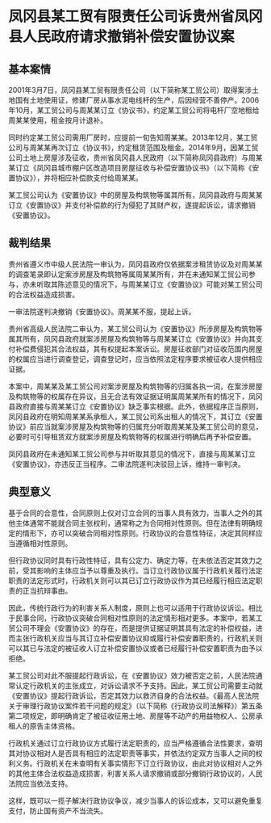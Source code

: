 # 凤冈县某工贸有限责任公司诉贵州省凤冈县人民政府请求撤销补偿安置协议案
<!-- INFO END -->

## 基本案情

2001年3月7日，凤冈县某工贸有限责任公司（以下简称某工贸公司）取得案涉土地国有土地使用证，修建厂房从事水泥电线杆的生产，后因经营不善停产。2006年10月，某工贸公司与周某某订立《协议书》，约定某工贸公司将电杆厂空地租给周某某使用，租金按月计退补。

同时约定某工贸公司需用厂房时，应提前一旬告知周某某。2013年12月，某工贸公司与周某某再次订立《协议书》，约定租赁范围及租金。2014年9月，因某工贸公司土地上房屋涉及征收，贵州省凤冈县人民政府（以下简称凤冈县政府）与周某某订立《凤冈县城市棚户区改造项目房屋征收与补偿安置协议书》（以下简称《安置协议》），并将相应补偿款支付给周某某。

某工贸公司认为《安置协议》中的房屋及构筑物等属其所有，凤冈县政府与周某某订立《安置协议》并支付补偿款的行为侵犯了其财产权，遂提起诉讼，请求撤销《安置协议》。

## 裁判结果

贵州省遵义市中级人民法院一审认为，凤冈县政府仅依据案涉租赁协议及对周某某的调查笔录即认定案涉房屋及构筑物等属周某某所有，并在未通知某工贸公司参与，亦未听取其陈述意见的情况下，与周某某订立《安置协议》可能对某工贸公司的合法权益造成损害。

一审法院遂判决撤销《安置协议》。周某某不服，提起上诉。

贵州省高级人民法院二审认为，某工贸公司认为《安置协议》所涉房屋及构筑物等属其所有，凤冈县政府就案涉房屋及构筑物等与周某某订立《安置协议》并向其支付补偿费侵犯其合法权益，其有权提起本案诉讼。房屋征收部门对征收范围内房屋的权属应当进行调查登记，调查登记时，应当依照法定程序要求被征收人提供相应证据。

本案中，周某某及某工贸公司对案涉房屋及构筑物等的归属各执一词，在案涉房屋及构筑物等的权属存在异议，且无合法有效证据证明属周某某所有的情况下，凤冈县政府直接与周某某订立《安置协议》缺乏事实根据。此外，依据程序正当原则，凤冈县政府在明知周某某系承租人，某工贸公司系出租人的情况下，其订立《安置协议》前应当就案涉房屋及构筑物等的归属充分听取周某某及某工贸公司的意见，必要时可引导租赁双方就案涉房屋及构筑物等的权属进行明确后再予补偿安置。

凤冈县政府在未通知某工贸公司参与并听取其意见的情况下，直接与周某某订立《安置协议》，亦违反正当程序。二审法院遂判决驳回上诉，维持一审判决。

## 典型意义

基于合同的合意性，合同原则上仅对订立合同的当事人具有效力，当事人之外的其他主体通常不能就合同主张权利，通常称之为合同相对性原则。但在法律有明确规定的情形下，亦可以突破合同相对性原则。行政协议的合意性特征，决定其同样应当遵循相对性原则。

但行政协议同时具有行政性特征，具有公定力、确定力等，在未依法否定其效力之前，受其影响的主体应当予以尊重及执行。当订立行政协议属于行政机关履行法定职责的法定形式时，行政机关则可以其已订立行政协议作为其已经履行相应法定职责的正当抗辩事由。

因此，传统行政行为的利害关系人制度，原则上也可以适用于行政协议诉讼。相比于民事合同，行政协议突破合同相对性原则的法定情形相对更多。本案中，若某工贸公司不理会《安置协议》的存在，而是提供证据证明其具有法定的补偿权益，进而主张行政机关应当与其订立补偿安置协议抑或履行补偿安置职责的，行政机关则可以其已与法定的被征收人订立补偿安置协议或者已经履行补偿安置职责为由予以拒绝。

某工贸公司对此不服提起行政诉讼，在《安置协议》效力被否定之前，人民法院通常认定行政机关的主张成立，对诉讼请求不予支持。因此，某工贸公司需要主动就《安置协议》提起行政诉讼，否定其效力以救济自身的合法权益。《最高人民法院关于审理行政协议案件若干问题的规定》（以下简称《行政协议司法解释》）第五条第二项规定，即明确肯定了被征收征用土地、房屋等不动产的用益物权人、公房承租人的原告主体资格。

行政机关通过订立行政协议方式履行法定职责的，应当严格遵循合法性要求，查明其对协议相对人是否具有相应的法定职责等事实，并依法约定双方当事人之间的权利义务。行政机关在未查明有关事实情形下订立行政协议，由此对协议相对人之外的其他主体合法权益造成损害，利害关系人请求撤销或部分撤销行政协议的，人民法院应当依法支持。

这样，既可以一揽子解决行政协议争议，减少当事人的诉讼成本，又可以避免重复支付，防止国有资产不当流失。

